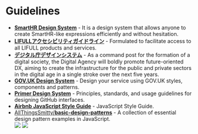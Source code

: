 # Guidelines

- **[SmartHR Design System](https://smarthr.design)** - It is a design system that allows anyone to create SmartHR-like expressions efficiently and without hesitation.
- **[LIFULLアクセシビリティガイドライン](https://lifull.github.io/accessibility-guidelines)** - Formulated to facilitate access to all LIFULL products and services.
- **[デジタル庁デザインシステム](https://www.digital.go.jp/policies/servicedesign/designsystem)** - As a command post for the formation of a digital society, the Digital Agency will boldly promote future-oriented DX, aiming to create the infrastructure for the public and private sectors in the digital age in a single stroke over the next five years.
- **[GOV.UK Design System](https://design-system.service.gov.uk)** - Design your service using GOV.UK styles, components and patterns.
- **[Primer Design System](https://primer.style)** - Principles, standards, and usage guidelines for designing GitHub interfaces.
- **[Airbnb JavaScript Style Guide](https://github.com/airbnb/javascript)** - JavaScript Style Guide.
- [AllThingsSmitty/**basic-design-patterns**](https://github.com/eta-dev/eta) - A collection of essential design pattern examples in JavaScript.  
  ![](https://img.shields.io/github/stars/AllThingsSmitty/basic-design-patterns?style=social&label=Star)
  ![](https://img.shields.io/github/last-commit/AllThingsSmitty/basic-design-patterns?style=social&label=Update)
